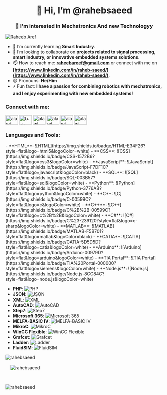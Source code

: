 <h1 align="center">👋 Hi, I’m @rahebsaeed</h1>
<h3 align="center">👀 I'm interested in Mechatronics And new Technologyy</h3>
<p align="left"> <a href="https://twitter.com/" target="blank"><img src="https://img.shields.io/twitter/follow/:RaheebAref" alt="Raheeb Aref" /></a> </p>

- 🌱 I’m currently learning **Smart Industry**.
- 💞️ I’m looking to collaborate on **projects related to signal processing, smart industry, or innovative embedded systems solutions**.
- 📫 How to reach me: **[raheebareef@gmail.com](mailto:raheebareef@gmail.com)** or connect with me on **[https://www.linkedin.com/in/raheb-saeed/](https://www.linkedin.com/in/raheb-saeed/)**.
- 😄 Pronouns: **He/Him**
- ⚡ Fun fact: **I have a passion for combining robotics with mechatronics, and I enjoy experimenting with new embedded systems!**


<h3 align="left">Connect with me:</h3>
<p align="left">
<a href="https://www.linkedin.com/in/raheb-saeed/" target="blank"><img align="center" src="https://raw.githubusercontent.com/rahuldkjain/github-profile-readme-generator/master/src/images/icons/Social/linked-in-alt.svg" alt="alawi masfar" height="30" width="40" /></a>
<a href="https://www.facebook.com/raheeb.almikhlafy" target="blank"><img align="center" src="https://raw.githubusercontent.com/rahuldkjain/github-profile-readme-generator/master/src/images/icons/Social/facebook.svg" alt="علوي بن أحمد" height="30" width="40" /></a>
<a href="https://www.instagram.com/raheeb_aref/" target="blank"><img align="center" src="https://raw.githubusercontent.com/rahuldkjain/github-profile-readme-generator/master/src/images/icons/Social/instagram.svg" alt="alawi masfar" height="30" width="40" /></a>
<a href="https://twitter.com/RaheebAref" target="blank"><img align="center" src="https://support-assets.githubassets.com/packs/static/app/assets/images/footer/twitter-0f757c30303936ee3905.svg" alt="alawi masfar" height="30" width="40" /></a>
<a href="https://www.researchgate.net/profile/Raheb-Saeed-2" target="blank"><img align="center" src="https://c5.rgstatic.net/m/42199702882742/images/favicon/favicon-32x32.png" alt="alawi masfar" height="30" width="40" /></a>
<a href="https://orcid.org/0009-0005-5613-8767" target="blank"><img align="center" src="https://orcid.org/assets/vectors/orcid.logo.icon.svg" alt="alawi masfar" height="30" width="40" /></a>
</p>

<h3 align="left">Languages and Tools:</h3>
<p>
  - **HTML**: ![HTML](https://img.shields.io/badge/HTML-E34F26?style=flat&logo=html5&logoColor=white)
- **CSS**: ![CSS](https://img.shields.io/badge/CSS-1572B6?style=flat&logo=css3&logoColor=white)
- **JavaScript**: ![JavaScript](https://img.shields.io/badge/JavaScript-F7DF1C?style=flat&logo=javascript&logoColor=black)
- **SQL**: ![SQL](https://img.shields.io/badge/SQL-003B57?style=flat&logo=sql&logoColor=white)
- **Python**: ![Python](https://img.shields.io/badge/Python-3776AB?style=flat&logo=python&logoColor=white)
- **C**: ![C](https://img.shields.io/badge/C-00599C?style=flat&logo=c&logoColor=white)
- **C++**: ![C++](https://img.shields.io/badge/C%2B%2B-00599C?style=flat&logo=c%2B%2B&logoColor=white)
- **C#**: ![C#](https://img.shields.io/badge/C%23-239120?style=flat&logo=c-sharp&logoColor=white)
- **MATLAB**: ![MATLAB](https://img.shields.io/badge/MATLAB-F5B701?style=flat&logo=matlab&logoColor=black)
- **CATIA**: ![CATIA](https://img.shields.io/badge/CATIA-5D5D5D?style=flat&logo=catia&logoColor=white)
- **Arduino**: ![Arduino](https://img.shields.io/badge/Arduino-00979D?style=flat&logo=arduino&logoColor=white)
- **TIA Portal**: ![TIA Portal](https://img.shields.io/badge/TIA%20Portal-000000?style=flat&logo=siemens&logoColor=white)
- **Node.js**: ![Node.js](https://img.shields.io/badge/Node.js-8CC84C?style=flat&logo=node.js&logoColor=white)

- **PHP**: ![PHP](https://img.shields.io/badge/PHP-777BB4?style=flat&logo=php&logoColor=white)
- **JSON**: ![JSON](https://img.shields.io/badge/JSON-000000?style=flat&logo=json&logoColor=white)
- **XML**: ![XML](https://img.shields.io/badge/XML-000000?style=flat&logo=xml&logoColor=white)
- **AutoCAD**: ![AutoCAD](https://img.shields.io/badge/AutoCAD-#D81D4A?style=flat&logo=autocad&logoColor=white)
- **Step7**: ![Step7](https://img.shields.io/badge/Step7-00A3E0?style=flat&logo=siemens&logoColor=white)
- **Microsoft 365**: ![Microsoft 365](https://img.shields.io/badge/Microsoft%20365-0078D4?style=flat&logo=microsoft&logoColor=white)
- **MELFA-BASIC IV**: ![MELFA-BASIC IV](https://img.shields.io/badge/MELFA-BASIC%20IV-0078D4?style=flat&logo=siemens&logoColor=white)
- **MikroC**: ![MikroC](https://img.shields.io/badge/MikroC-000000?style=flat&logo=c&logoColor=white)
- **WinCC Flexible**: ![WinCC Flexible](https://img.shields.io/badge/WinCC%20Flexible-000000?style=flat&logo=siemens&logoColor=white)
- **Grafcet**: ![Grafcet](https://img.shields.io/badge/Grafcet-FF5733?style=flat&logo=automation&logoColor=white)
- **Ladder**: ![Ladder](https://img.shields.io/badge/Ladder-0066CC?style=flat&logo=automation&logoColor=white)
- **FluidSIM**: ![FluidSIM](https://img.shields.io/badge/FluidSIM-0078D4?style=flat&logo=siemens&logoColor=white)

</p>

<p><img align="left" src="https://github-readme-stats.vercel.app/api?username=rahebsaeed&show_icons=true&locale=en" alt="rahebsaeed" /></p>&nbsp&nbsp&nbsp&nbsp&nbsp&nbsp&nbsp&nbsp&nbsp&nbsp
<p>&nbsp&nbsp&nbsp&nbsp<img align="center" src="https://github-readme-stats.vercel.app/api/top-langs?username=rahebsaeed&show_icons=true&locale=en&layout=compact" alt="rahebsaeed" /></p><br/>
<p>&nbsp&nbsp&nbsp&nbsp&nbsp&nbsp&nbsp&nbsp&nbsp&nbsp&nbsp&nbsp&nbsp&nbsp&nbsp&nbsp&nbsp&nbsp&nbsp&nbsp<img align="left" src="https://github-readme-streak-stats.herokuapp.com/?user=rahebsaeed&" alt="rahebsaeed" /></p>

